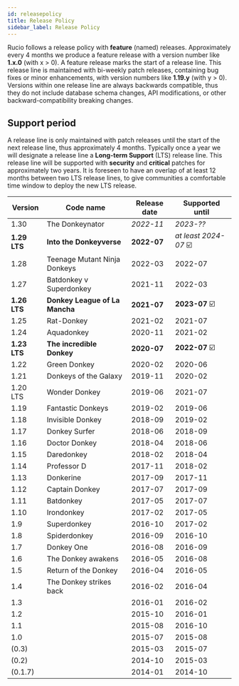 ```yaml
---
id: releasepolicy
title: Release Policy
sidebar_label: Release Policy
---
```


Rucio follows a release policy with **feature** (named) releases. Approximately
every 4 months we produce a feature release with a version number like **1.x.0**
(with x > 0). A feature release marks the start of a release line. This release
line is maintained with bi-weekly patch releases, containing bug fixes or minor
enhancements, with version numbers like **1.19.y** (with y > 0). Versions within
one release line are always backwards compatible, thus they do not include
database schema changes, API modifications, or other backward-compatibility
breaking changes.

## Support period

A release line is only maintained with patch releases until the start of the
next release line, thus approximately 4 months. Typically once a year we will
designate a release line a **Long-term Support** (LTS) release line. This
release line will be supported with **security** and **critical** patches for
approximately two years. It is foreseen to have an overlap of at least 12 months
between two LTS release lines, to give communities a comfortable time window to
deploy the new LTS release.

| Version         | Code name                        | Release date   | Supported until      |
| --------------- | -------------------------------- | -------------- | -------------------- |
| 1.30            | The Donkeynator                  | _2022-11_      | _2023-??_            |
| **1.29 LTS**    | **Into the Donkeyverse**         | **2022-07**    | _at least 2024-07_ ☑️ |
| 1.28            | Teenage Mutant Ninja Donkeys     | 2022-03        | 2022-07              |
| 1.27            | Batdonkey v Superdonkey          | 2021-11        | 2022-03              |
| **1.26 LTS**    | **Donkey League of La Mancha**   | **2021-07**    | **2023-07** ☑️       |
| 1.25            | Rat-Donkey                       | 2021-02        | 2021-07              |
| 1.24            | Aquadonkey                       | 2020-11        | 2021-02              |
| **1.23 LTS**    | **The incredible Donkey**        | **2020-07**    | **2022-07** ☑️       |
| 1.22            | Green Donkey                     | 2020-02        | 2020-06              |
| 1.21            | Donkeys of the Galaxy            | 2019-11        | 2020-02              |
| 1.20 LTS        | Wonder Donkey                    | 2019-06        | 2021-07              |
| 1.19            | Fantastic Donkeys                | 2019-02        | 2019-06              |
| 1.18            | Invisible Donkey                 | 2018-09        | 2019-02              |
| 1.17            | Donkey Surfer                    | 2018-06        | 2018-09              |
| 1.16            | Doctor Donkey                    | 2018-04        | 2018-06              |
| 1.15            | Daredonkey                       | 2018-02        | 2018-04              |
| 1.14            | Professor D                      | 2017-11        | 2018-02              |
| 1.13            | Donkerine                        | 2017-09        | 2017-11              |
| 1.12            | Captain Donkey                   | 2017-07        | 2017-09              |
| 1.11            | Batdonkey                        | 2017-05        | 2017-07              |
| 1.10            | Irondonkey                       | 2017-02        | 2017-05              |
| 1.9             | Superdonkey                      | 2016-10        | 2017-02              |
| 1.8             | Spiderdonkey                     | 2016-09        | 2016-10              |
| 1.7             | Donkey One                       | 2016-08        | 2016-09              |
| 1.6             | The Donkey awakens               | 2016-05        | 2016-08              |
| 1.5             | Return of the Donkey             | 2016-04        | 2016-05              |
| 1.4             | The Donkey strikes back          | 2016-02        | 2016-04              |
| 1.3             |                                  | 2016-01        | 2016-02              |
| 1.2             |                                  | 2015-10        | 2016-01              |
| 1.1             |                                  | 2015-08        | 2016-10              |
| 1.0             |                                  | 2015-07        | 2015-08              |
| (0.3)           |                                  | 2015-03        | 2015-07              |
| (0.2)           |                                  | 2014-10        | 2015-03              |
| (0.1.7)         |                                  | 2014-01        | 2014-10              |
